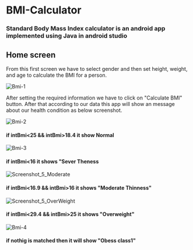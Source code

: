 # BMI-Calculator
### Standard Body Mass Index calculator is an android app implemented using Java in android studio

## Home screen
From this first screen we have to select gender and then set height, weight, and age to calculate the BMI for a person.

![Bmi-1](https://user-images.githubusercontent.com/105268491/209492233-ba0c2e02-8892-44a0-8feb-ce2fb657e93d.png)

After setting the required information we have to click on "Calculate BMI" button. After that according to our data this app will show an message about our health condition as below screenshot.


![Bmi-2](https://user-images.githubusercontent.com/105268491/209495962-94ae25db-1a66-43f5-afcd-250cd5a4b4cf.png)

#### if intBmi<25 && intBmi>18.4 it show Normal



![Bmi-3](https://user-images.githubusercontent.com/105268491/209496891-8e14b5ec-c7a9-41dc-b266-4e7fdbfe9b2a.png)

#### if intBmi<16 it shows "Sever Theness



![Screenshot_5_Moderate](https://user-images.githubusercontent.com/105268491/209497514-2da19ff0-3175-4f18-8381-e3fc4f752456.png)

#### if intBmi<16.9 && intBmi>16  it shows "Moderate Thinness"


![Screenshot_5_OverWeight](https://user-images.githubusercontent.com/105268491/209497527-bbb69d13-2ff8-4d28-9a5d-5917f3700bfe.png)

#### if intBmi<29.4 && intBmi>25 it shows "Overweight"



![Bmi-4](https://user-images.githubusercontent.com/105268491/209496931-ba475d67-414c-4859-8a34-9300e87d7d95.png)
#### if nothig is matched then it will show "Obess class1"

